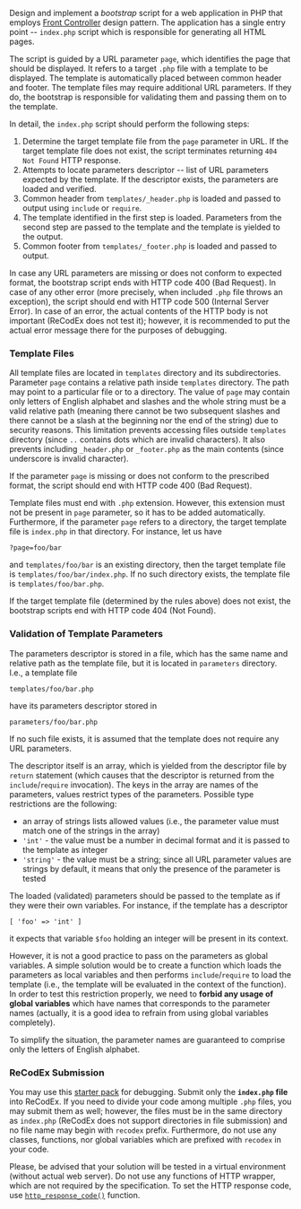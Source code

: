 Design and implement a _bootstrap_ script for a web application in PHP that employs [Front Controller](https://en.wikipedia.org/wiki/Front_controller) design pattern. The application has a single entry point -- `index.php` script which is responsible for generating all HTML pages.

The script is guided by a URL parameter `page`, which identifies the page that should be displayed. It refers to a target `.php` file with a template to be displayed. The template is automatically placed between common header and footer. The template files may require additional URL parameters. If they do, the bootstrap is responsible for validating them and passing them on to the template.

In detail, the `index.php` script should perform the following steps:

1.  Determine the target template file from the `page` parameter in URL. If the target template file does not exist, the script terminates returning `404 Not Found` HTTP response.
2.  Attempts to locate parameters descriptor -- list of URL parameters expected by the template. If the descriptor exists, the parameters are loaded and verified.
3.  Common header from `templates/_header.php` is loaded and passed to output using `include` or `require`.
4.  The template identified in the first step is loaded. Parameters from the second step are passed to the template and the template is yielded to the output.
5.  Common footer from `templates/_footer.php` is loaded and passed to output.

In case any URL parameters are missing or does not conform to expected format, the bootstrap script ends with HTTP code 400 (Bad Request). In case of any other error (more precisely, when included `.php` file throws an exception), the script should end with HTTP code 500 (Internal Server Error). In case of an error, the actual contents of the HTTP body is not important (ReCodEx does not test it); however, it is recommended to put the actual error message there for the purposes of debugging.

### Template Files

All template files are located in `templates` directory and its subdirectories. Parameter `page` contains a relative path inside `templates` directory. The path may point to a particular file or to a directory. The value of `page` may contain only letters of English alphabet and slashes and the whole string must be a valid relative path (meaning there cannot be two subsequent slashes and there cannot be a slash at the beginning nor the end of the string) due to security reasons. This limitation prevents accessing files outside `templates` directory (since `..` contains dots which are invalid characters). It also prevents including `_header.php` or `_footer.php` as the main contents (since underscore is invalid character).

If the parameter `page` is missing or does not conform to the prescribed format, the script should end with HTTP code 400 (Bad Request).

Template files must end with `.php` extension. However, this extension must not be present in `page` parameter, so it has to be added automatically. Furthermore, if the parameter `page` refers to a directory, the target template file is `index.php` in that directory. For instance, let us have

```
?page=foo/bar
```

and `templates/foo/bar` is an existing directory, then the target template file is `templates/foo/bar/index.php`. If no such directory exists, the template file is `templates/foo/bar.php`.

If the target template file (determined by the rules above) does not exist, the bootstrap scripts end with HTTP code 404 (Not Found).

### Validation of Template Parameters

The parameters descriptor is stored in a file, which has the same name and relative path as the template file, but it is located in `parameters` directory. I.e., a template file

```
templates/foo/bar.php
```

have its parameters descriptor stored in

```
parameters/foo/bar.php
```

If no such file exists, it is assumed that the template does not require any URL parameters.

The descriptor itself is an array, which is yielded from the descriptor file by `return` statement (which causes that the descriptor is returned from the `include`/`require` invocation). The keys in the array are names of the parameters, values restrict types of the parameters. Possible type restrictions are the following:

-   an array of strings lists allowed values (i.e., the parameter value must match one of the strings in the array)
-   `'int'` - the value must be a number in decimal format and it is passed to the template as integer
-   `'string'` - the value must be a string; since all URL parameter values are strings by default, it means that only the presence of the parameter is tested

The loaded (validated) parameters should be passed to the template as if they were their own variables. For instance, if the template has a descriptor

```
[ 'foo' => 'int' ]
```

it expects that variable `$foo` holding an integer will be present in its context.

However, it is not a good practice to pass on the parameters as global variables. A simple solution would be to create a function which loads the parameters as local variables and then performs `include`/`require` to load the template (i.e., the template will be evaluated in the context of the function). In order to test this restriction properly, we need to **forbid any usage of global variables** which have names that corresponds to the parameter names (actually, it is a good idea to refrain from using global variables completely).

To simplify the situation, the parameter names are guaranteed to comprise only the letters of English alphabet.

### ReCodEx Submission

You may use this [starter pack](debug.zip) for debugging. Submit only the **`index.php` file** into ReCodEx. If you need to divide your code among multiple `.php` files, you may submit them as well; however, the files must be in the same directory as `index.php` (ReCodEx does not support directories in file submission) and no file name may begin with `recodex` prefix. Furthermore, do not use any classes, functions, nor global variables which are prefixed with `recodex` in your code.

Please, be advised that your solution will be tested in a virtual environment (without actual web server). Do not use any functions of HTTP wrapper, which are not required by the specification. To set the HTTP response code, use [`http_response_code()`](http://php.net/manual/en/function.http-response-code.php) function.